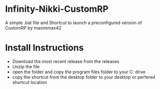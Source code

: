 # Infinity-Nikki-CustomRP
A simple .bat file and Shortcut to launch a preconfigured version of CustomRP by maximmax42

# Install Instructions
- Download the most recent release from the releases
- Unzip the file
- open the folder and copy the program files folder to your C: drive
- copy the shortcut from the desktop folder to your desktop or perfered shortcut location
